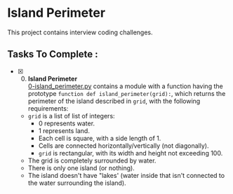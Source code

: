 # Island Perimeter

This project contains interview coding challenges.

## Tasks To Complete :

+ [x] 0. **Island Perimeter**<br/>[0-island_perimeter.py](0-island_perimeter.py) contains a module with a function having the prototype `function def island_perimeter(grid):`, which returns the perimeter of the island described in `grid`, with the following requirements:
  + `grid` is a list of list of integers:
    + 0 represents water.
    + 1 represents land.
    + Each cell is square, with a side length of 1.
    + Cells are connected horizontally/vertically (not diagonally).
    + `grid` is rectangular, with its width and height not exceeding 100.
  + The grid is completely surrounded by water.
  + There is only one island (or nothing).
  + The island doesn't have "lakes' (water inside that isn't connected to the water surrounding the island).
